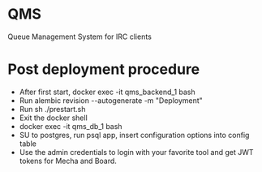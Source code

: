# QMS
Queue Management System for IRC clients

# Post deployment procedure
* After first start, docker exec -it qms_backend_1 bash
* Run alembic revision --autogenerate -m "Deployment"
* Run sh ./prestart.sh
* Exit the docker shell
* docker exec -it qms_db_1 bash
* SU to postgres, run psql app, insert configuration options into config table
* Use the admin credentials to login with your favorite tool and get JWT tokens for Mecha and Board.
